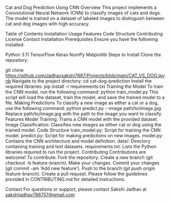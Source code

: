 Cat and Dog Prediction Using CNN
Overview
This project implements a Convolutional Neural Network (CNN) to classify images of cats and dogs. 
The model is trained on a dataset of labeled images to distinguish between cat and dog images with high accuracy.

Table of Contents
Installation
Usage
Features
Code Structure
Contributing
License
Contact
Installation
Prerequisites
Ensure you have the following installed:

Python 3.11
TensorFlow
Keras
NumPy
Matplotlib
Steps to Install
Clone the repository:

git clone https://github.com/Jadhavsakshi7887/Projects/blob/main/CAT_VS_DOG.ipynb
Navigate to the project directory:
cd cat-dog-prediction
Install the required libraries:
pip install -r requirements.txt
Training the Model
To train the CNN model, run the following command:
python train_model.py
This script will load the dataset, train the model, and save the trained model to a file.
Making Predictions
To classify a new image as either a cat or a dog, use the following command:
python predict.py --image path/to/image.jpg
Replace path/to/image.jpg with the path to the image you want to classify.
Features
Model Training: Trains a CNN model with the provided dataset.
Image Classification: Classifies new images as either cat or dog using the trained model.
Code Structure
train_model.py: Script for training the CNN model.
predict.py: Script for making predictions on new images.
model.py: Contains the CNN architecture and model definition.
data/: Directory containing training and test datasets.
requirements.txt: Lists the Python libraries required to run the project.
Contributing
Contributions are welcome! To contribute:
Fork the repository.
Create a new branch (git checkout -b feature-branch).
Make your changes.
Commit your changes (git commit -am 'Add new feature').
Push to the branch (git push origin feature-branch).
Create a pull request.
Please follow the guidelines provided in CONTRIBUTING.md for detailed instructions.

Contact
For questions or support, please contact Sakshi Jadhav at sakshijadhav788757@gmail.com
